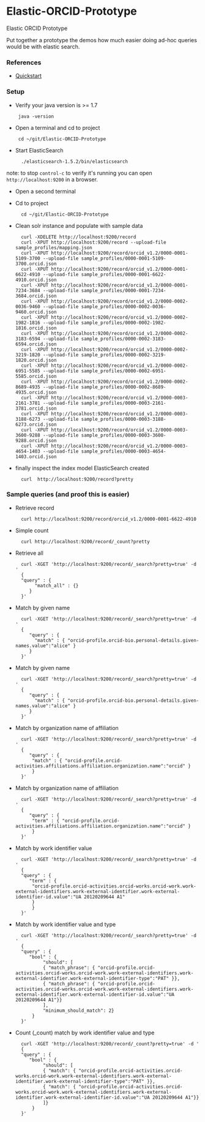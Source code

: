 # Elastic-ORCID-Prototype
Elastic ORCID Prototype

Put together a prototype the demos how much easier doing ad-hoc queries would be with elastic search.

### References 

* [Quickstart](http://www.elasticsearchtutorial.com/elasticsearch-in-5-minutes.html#Install)


### Setup

*  Verify your java version is >= 1.7

        java -version

*  Open a terminal and cd to project

        cd ~/git/Elastic-ORCID-Prototype

* Start ElasticSearch

        ./elasticsearch-1.5.2/bin/elasticsearch

note: to stop `control-c` to verify it's running you can open `http://localhost:9200` in a browser.

* Open a second terminal

* Cd to project

        cd ~/git/Elastic-ORCID-Prototype
        
* Clean solr instance and populate with sample data

        curl -XDELETE http://localhost:9200/record
        curl -XPUT http://localhost:9200/record --upload-file sample_profiles/mapping.json
        curl -XPUT http://localhost:9200/record/orcid_v1.2/0000-0001-5109-3700 --upload-file sample_profiles/0000-0001-5109-3700.orcid.json
        curl -XPUT http://localhost:9200/record/orcid_v1.2/0000-0001-6622-4910 --upload-file sample_profiles/0000-0001-6622-4910.orcid.json
        curl -XPUT http://localhost:9200/record/orcid_v1.2/0000-0001-7234-3684 --upload-file sample_profiles/0000-0001-7234-3684.orcid.json
        curl -XPUT http://localhost:9200/record/orcid_v1.2/0000-0002-0036-9460 --upload-file sample_profiles/0000-0002-0036-9460.orcid.json
        curl -XPUT http://localhost:9200/record/orcid_v1.2/0000-0002-1982-1816 --upload-file sample_profiles/0000-0002-1982-1816.orcid.json
        curl -XPUT http://localhost:9200/record/orcid_v1.2/0000-0002-3183-6594 --upload-file sample_profiles/0000-0002-3183-6594.orcid.json
        curl -XPUT http://localhost:9200/record/orcid_v1.2/0000-0002-3219-1820 --upload-file sample_profiles/0000-0002-3219-1820.orcid.json
        curl -XPUT http://localhost:9200/record/orcid_v1.2/0000-0002-6951-5585 --upload-file sample_profiles/0000-0002-6951-5585.orcid.json
        curl -XPUT http://localhost:9200/record/orcid_v1.2/0000-0002-8689-4935 --upload-file sample_profiles/0000-0002-8689-4935.orcid.json
        curl -XPUT http://localhost:9200/record/orcid_v1.2/0000-0003-2161-3781 --upload-file sample_profiles/0000-0003-2161-3781.orcid.json
        curl -XPUT http://localhost:9200/record/orcid_v1.2/0000-0003-3188-6273 --upload-file sample_profiles/0000-0003-3188-6273.orcid.json
        curl -XPUT http://localhost:9200/record/orcid_v1.2/0000-0003-3600-9288 --upload-file sample_profiles/0000-0003-3600-9288.orcid.json
        curl -XPUT http://localhost:9200/record/orcid_v1.2/0000-0003-4654-1403 --upload-file sample_profiles/0000-0003-4654-1403.orcid.json

* finally inspect the index model ElasticSearch created

        curl  http://localhost:9200/record?pretty
        
### Sample queries (and proof this is easier)

* Retrieve record

        curl http://localhost:9200/record/orcid_v1.2/0000-0001-6622-4910

* Simple count

        curl http://localhost:9200/record/_count?pretty
        
* Retrieve all 

        curl -XGET 'http://localhost:9200/record/_search?pretty=true' -d '
        {
       	"query" : { 
             "match_all" : {} 
           }
        }'        
        
* Match by given name

        curl -XGET 'http://localhost:9200/record/_search?pretty=true' -d '
        { 
           "query" : { 
             "match" : { "orcid-profile.orcid-bio.personal-details.given-names.value":"alice" }
           } 
        }'


* Match by given name
 
        curl -XGET 'http://localhost:9200/record/_search?pretty=true' -d '
        { 
           "query" : { 
             "match" : { "orcid-profile.orcid-bio.personal-details.given-names.value":"alice" }
           } 
        }'

* Match by organization name of affiliation 

        curl -XGET 'http://localhost:9200/record/_search?pretty=true' -d '
        { 
           "query" : { 
            "match" : { "orcid-profile.orcid-activities.affiliations.affiliation.organization.name":"orcid" }
        	} 
        }' 


* Match by organization name of affiliation 

        curl -XGET 'http://localhost:9200/record/_search?pretty=true' -d '
        { 
           "query" : { 
            "term" : { "orcid-profile.orcid-activities.affiliations.affiliation.organization.name":"orcid" }
        	} 
        }' 


* Match by work identifier value 

        curl -XGET 'http://localhost:9200/record/_search?pretty=true' -d '
        { 
        "query" : { 
           "term" : { 
            "orcid-profile.orcid-activities.orcid-works.orcid-work.work-external-identifiers.work-external-identifier.work-external-identifier-id.value":"UA 20120209644 A1"
        	} 
        	}
        }' 


* Match by work identifier value and type

        curl -XGET 'http://localhost:9200/record/_search?pretty=true' -d '
        { 
        "query" : { 
           "bool" : { 
            	"should": [
              	{ "match_phrase": { "orcid-profile.orcid-activities.orcid-works.orcid-work.work-external-identifiers.work-external-identifier.work-external-identifier-type":"PAT" }},
              	{ "match_phrase": { "orcid-profile.orcid-activities.orcid-works.orcid-work.work-external-identifiers.work-external-identifier.work-external-identifier-id.value":"UA 20120209644 A1"}}
            	],
            	"minimum_should_match": 2}
        	}
        }' 
 

* Count (_count) match by work identifier value and type

        curl -XGET 'http://localhost:9200/record/_count?pretty=true' -d '
        { 
        "query" : { 
           "bool" : { 
            	"should": [
              	{ "match": { "orcid-profile.orcid-activities.orcid-works.orcid-work.work-external-identifiers.work-external-identifier.work-external-identifier-type":"PAT" }},
              	{ "match": { "orcid-profile.orcid-activities.orcid-works.orcid-work.work-external-identifiers.work-external-identifier.work-external-identifier-id.value":"UA 20120209644 A1"}}
            	]}
        	}
        }' 
        

     
